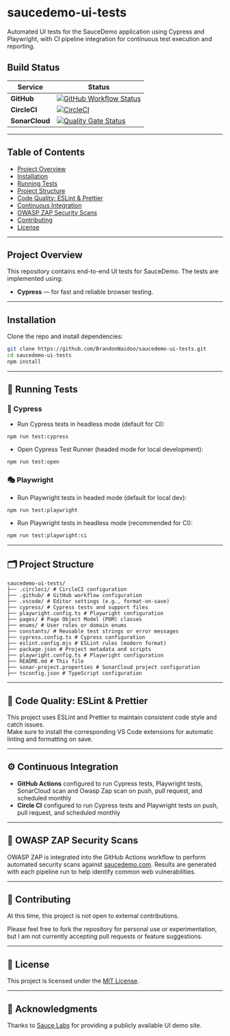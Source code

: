 # saucedemo-ui-tests

Automated UI tests for the SauceDemo application using Cypress and Playwright, with CI pipeline integration for continuous test execution and reporting.

## Build Status

| Service        | Status                                                                                                                                                                                                                                                 |
| -------------- | ------------------------------------------------------------------------------------------------------------------------------------------------------------------------------------------------------------------------------------------------------ |
| **GitHub**     | [![GitHub Workflow Status](https://github.com/BrandonNaidoo/saucedemo-ui-tests/actions/workflows/run-tests.yml/badge.svg)](https://github.com/BrandonNaidoo/saucedemo-ui-tests/actions/workflows/run-tests.yml)                                        |
| **CircleCI**   | [![CircleCI](https://dl.circleci.com/status-badge/img/circleci/LdsahFmCXeTHzXz4vmYWNf/584bTtEpQZCJ6ncw6t8Jhp/tree/main.svg?style=svg)](https://dl.circleci.com/status-badge/redirect/circleci/LdsahFmCXeTHzXz4vmYWNf/584bTtEpQZCJ6ncw6t8Jhp/tree/main) |
| **SonarCloud** | [![Quality Gate Status](https://sonarcloud.io/api/project_badges/measure?project=BrandonNaidoo_saucedemo-ui-tests&metric=alert_status)](https://sonarcloud.io/summary/new_code?id=BrandonNaidoo_saucedemo-ui-tests)                                    |

---

## Table of Contents

- [Project Overview](#project-overview)
- [Installation](#installation)
- [Running Tests](#-running-tests)
- [Project Structure](#-project-structure)
- [Code Quality: ESLint & Prettier](#-code-quality-eslint--prettier)
- [Continuous Integration](#-continuous-integration)
- [OWASP ZAP Security Scans](#-owasp-zap-security-scans)
- [Contributing](#-contributing)
- [License](#-license)

---

## Project Overview

This repository contains end-to-end UI tests for SauceDemo. The tests are implemented using:

- **Cypress** — for fast and reliable browser testing.

---

## Installation

Clone the repo and install dependencies:

```bash
git clone https://github.com/BrandonNaidoo/saucedemo-ui-tests.git
cd saucedemo-ui-tests
npm install
```

---

## 🚀 Running Tests

### 🧪 Cypress

- Run Cypress tests in headless mode (default for CI):

```bash
npm run test:cypress
```

- Open Cypress Test Runner (headed mode for local development):

```bash
npm run test:open
```

### 🎭 Playwright

- Run Playwright tests in headed mode (default for local dev):

```bash
npm run test:playwright
```

- Run Playwright tests in headless mode (recommended for CI):

```bash
npm run test:playwright:ci
```

---

## 🗂 Project Structure

```
saucedemo-ui-tests/
├── .circleci/ # CircleCI configuration
├── .github/ # GitHub workflow configuration
├── .vscode/ # Editor settings (e.g., format-on-save)
├── cypress/ # Cypress tests and support files
├── playwright.config.ts # Playwright configuration
├── pages/ # Page Object Model (POM) classes
├── enums/ # User roles or domain enums
├── constants/ # Reusable test strings or error messages
├── cypress.config.ts # Cypress configuration
├── eslint.config.mjs # ESLint rules (modern format)
├── package.json # Project metadata and scripts
├── playwright.config.ts # Playwright configuration
├── README.md # This file
├── sonar-project.properties # SonarCloud project configuration
├── tsconfig.json # TypeScript configuration
```

---

## 🧹 Code Quality: ESLint & Prettier

This project uses ESLint and Prettier to maintain consistent code style and catch issues.  
Make sure to install the corresponding VS Code extensions for automatic linting and formatting on save.

---

## ⚙️ Continuous Integration

- **GitHub Actions** configured to run Cypress tests, Playwright tests, SonarCloud scan and Owasp Zap scan on push, pull request, and scheduled monthly
- **Circle CI** configured to run Cypress tests and Playwright tests on push, pull request, and scheduled monthly

---

## 🔐 OWASP ZAP Security Scans

OWASP ZAP is integrated into the GitHub Actions workflow to perform automated security scans against [saucedemo.com](https://www.saucedemo.com). Results are generated with each pipeline run to help identify common web vulnerabilities.

---

## 🤝 Contributing

At this time, this project is not open to external contributions.

Please feel free to fork the repository for personal use or experimentation, but I am not currently accepting pull requests or feature suggestions.

---

## 📄 License

This project is licensed under the [MIT License](LICENSE).

---

## 🙌 Acknowledgments

Thanks to [Sauce Labs](https://www.saucelabs.com/) for providing a publicly available UI demo site.
